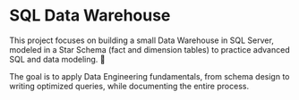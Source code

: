 # SQL Data Warehouse

This project focuses on building a small Data Warehouse in SQL Server, modeled in a Star Schema (fact and dimension tables) to practice advanced SQL and data modeling. 🚀

The goal is to apply Data Engineering fundamentals, from schema design to writing optimized queries, while documenting the entire process.

